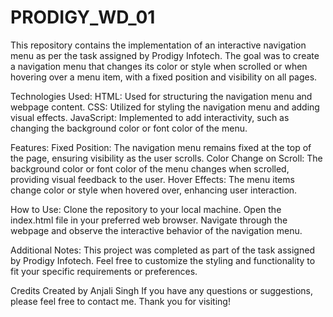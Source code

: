 # PRODIGY_WD_01

This repository contains the implementation of an interactive navigation menu as per the task assigned by Prodigy Infotech. The goal was to create a navigation menu that changes its color or style when scrolled or when hovering over a menu item, with a fixed position and visibility on all pages.

 Technologies Used: 
HTML: Used for structuring the navigation menu and webpage content.
CSS: Utilized for styling the navigation menu and adding visual effects.
JavaScript: Implemented to add interactivity, such as changing the background color or font color of the menu.
 
 Features: 
Fixed Position: The navigation menu remains fixed at the top of the page, ensuring visibility as the user scrolls.
Color Change on Scroll: The background color or font color of the menu changes when scrolled, providing visual feedback to the user.
Hover Effects: The menu items change color or style when hovered over, enhancing user interaction.
 
 How to Use: 
Clone the repository to your local machine.
Open the index.html file in your preferred web browser.
Navigate through the webpage and observe the interactive behavior of the navigation menu.

 Additional Notes: 
This project was completed as part of the task assigned by Prodigy Infotech.
Feel free to customize the styling and functionality to fit your specific requirements or preferences.
 
 Credits
Created by Anjali Singh
If you have any questions or suggestions, please feel free to contact me. Thank you for visiting!
